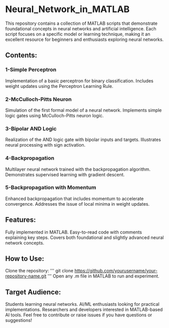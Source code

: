 # Neural_Network_in_MATLAB
This repository contains a collection of MATLAB scripts that demonstrate foundational concepts in neural networks and artificial intelligence. Each script focuses on a specific model or learning technique, making it an excellent resource for beginners and enthusiasts exploring neural networks.

## Contents:
### 1-Simple Perceptron
Implementation of a basic perceptron for binary classification.
Includes weight updates using the Perceptron Learning Rule.

### 2-McCulloch-Pitts Neuron
Simulation of the first formal model of a neural network.
Implements simple logic gates using McCulloch-Pitts neuron logic.

### 3-Bipolar AND Logic
Realization of the AND logic gate with bipolar inputs and targets.
Illustrates neural processing with sign activation.

### 4-Backpropagation
Multilayer neural network trained with the backpropagation algorithm.
Demonstrates supervised learning with gradient descent.

### 5-Backpropagation with Momentum
Enhanced backpropagation that includes momentum to accelerate convergence.
Addresses the issue of local minima in weight updates.

## Features:
Fully implemented in MATLAB.
Easy-to-read code with comments explaining key steps.
Covers both foundational and slightly advanced neural network concepts.

## How to Use:
Clone the repository:
'''
git clone https://github.com/yourusername/your-repository-name.git
'''
Open any .m file in MATLAB to run and experiment.

## Target Audience:
Students learning neural networks.
AI/ML enthusiasts looking for practical implementations.
Researchers and developers interested in MATLAB-based AI tools.
Feel free to contribute or raise issues if you have questions or suggestions!
